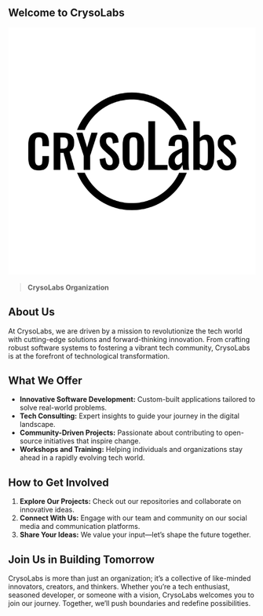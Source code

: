 ## Welcome to CrysoLabs  
![CrysoLabs Official Organization](https://github.com/crysolabs/.github/blob/5e9eed8a799cc4256f1dfc8b6c7ece7d4011c0dc/crysolabs.png)  

> **CrysoLabs Organization**  

## About Us  

At CrysoLabs, we are driven by a mission to revolutionize the tech world with cutting-edge solutions and forward-thinking innovation. From crafting robust software systems to fostering a vibrant tech community, CrysoLabs is at the forefront of technological transformation.  

## What We Offer  

- **Innovative Software Development:** Custom-built applications tailored to solve real-world problems.  
- **Tech Consulting:** Expert insights to guide your journey in the digital landscape.  
- **Community-Driven Projects:** Passionate about contributing to open-source initiatives that inspire change.  
- **Workshops and Training:** Helping individuals and organizations stay ahead in a rapidly evolving tech world.  

## How to Get Involved  

1. **Explore Our Projects:** Check out our repositories and collaborate on innovative ideas.  
2. **Connect With Us:** Engage with our team and community on our social media and communication platforms.  
3. **Share Your Ideas:** We value your input—let’s shape the future together.  

## Join Us in Building Tomorrow  

CrysoLabs is more than just an organization; it’s a collective of like-minded innovators, creators, and thinkers. Whether you’re a tech enthusiast, seasoned developer, or someone with a vision, CrysoLabs welcomes you to join our journey. Together, we’ll push boundaries and redefine possibilities.


